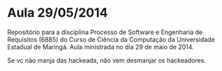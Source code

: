 Aula 29/05/2014
=======

Repositório para a disciplina Processo de Software e Engenharia de Requisitos (6885) do Curso de Ciência da Computação da Universidade Estadual de Maringá.
Aula ministrada no dia 29 de maio de 2014.

Se vc não manja das hackeada, não vem desmanjar os hackeadores.
